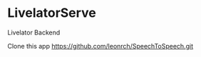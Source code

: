 # LivelatorServe
Livelator Backend


Clone this app
https://github.com/leonrch/SpeechToSpeech.git


